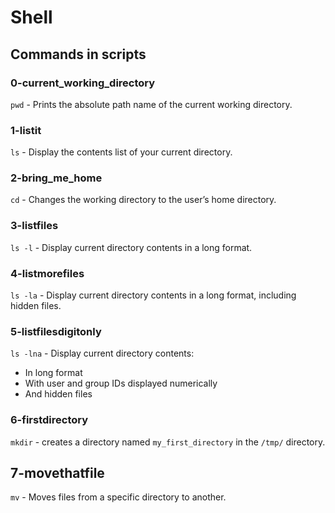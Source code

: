 # Shell

## Commands in scripts

### 0-current_working_directory

`pwd` - Prints the absolute path name of the current working directory.

### 1-listit

`ls` - Display the contents list of your current directory.

### 2-bring_me_home

`cd` - Changes the working directory to the user’s home directory.

### 3-listfiles

`ls -l` - Display current directory contents in a long format.

### 4-listmorefiles

`ls -la` - Display current directory contents in a long format, including hidden files.

### 5-listfilesdigitonly

`ls -lna` - Display current directory contents:

* In long format
* With user and group IDs displayed numerically
* And hidden files

### 6-firstdirectory

`mkdir` - creates a directory named `my_first_directory` in the `/tmp/` directory.

## 7-movethatfile

`mv` - Moves files from a specific directory to another.
